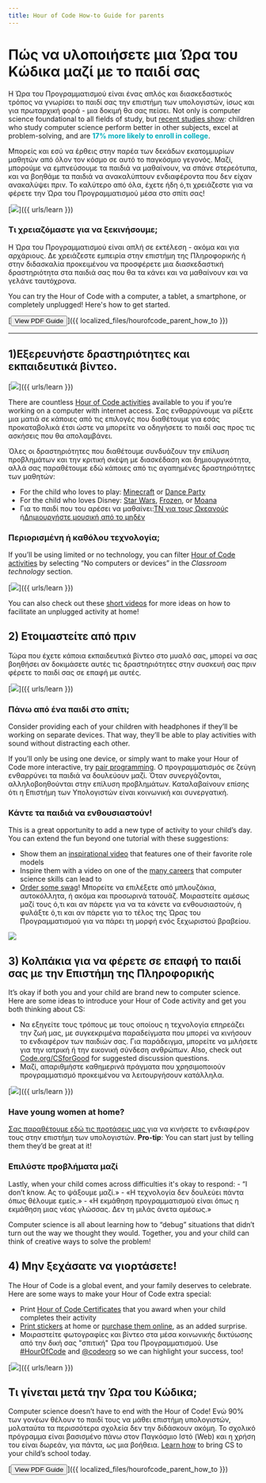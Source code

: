 ```yaml
---
title: Hour of Code How-to Guide for parents
---
```


# Πώς να υλοποιήσετε μια Ώρα του Κώδικα μαζί με το παιδί σας

Η Ώρα του Προγραμματισμού είναι ένας απλός και διασκεδαστικός τρόπος να γνωρίσει το παιδί σας την επιστήμη των υπολογιστών, ίσως και για πρωταρχική φορά - μια δοκιμή θα σας πείσει. Not only is computer science foundational to all fields of study, but [recent studies show](https://medium.com/@codeorg/cs-helps-students-outperform-in-school-college-and-workplace-66dd64a69536): children who study computer science perform better in other subjects, excel at problem-solving, and are <font color="00adbc"><b>17% more likely to enroll in college</b></font>.

Μπορείς και εσύ να έρθεις στην παρέα των δεκάδων εκατομμυρίων μαθητών από όλον τον κόσμο σε αυτό το παγκόσμιο γεγονός. Μαζί, μπορούμε να εμπνεύσουμε τα παιδιά να μαθαίνουν, να σπάνε στερεότυπα, και να βοηθάμε τα παιδιά να ανακαλύπτουν ενδιαφέροντα που δεν είχαν ανακαλύψει πριν. Το καλύτερο από όλα, έχετε ήδη ό,τι χρειάζεστε για να φέρετε την Ώρα του Προγραμματισμού μέσα στο σπίτι σας!

[![](/images/fit-600/Marketing/mother-helping-her-daughter-use-a-laptop-4260325.jpg)]({{ urls/learn }})

<h3>Τι χρειαζόμαστε για να ξεκινήσουμε;</h3>

Η Ώρα του Προγραμματισμού είναι απλή σε εκτέλεση - ακόμα και για αρχάριους. Δε χρειάζεστε εμπειρία στην επιστήμη της Πληροφορικής ή στην διδασκαλία προκειμένου να προσφέρετε μια διασκεδαστική δραστηριότητα στα παιδιά σας που θα τα κάνει και να μαθαίνουν και να γελάνε ταυτόχρονα.

You can try the Hour of Code with a computer, a tablet, a smartphone, or completely unplugged! Here's how to get started.

[<button>View PDF Guide</button>]({{ localized_files/hourofcode_parent_how_to }})

* * *

## 1)Εξερευνήστε δραστηριότητες και εκπαιδευτικά βίντεο.

[![](/images/tutorials.png)]({{ urls/learn }})

There are countless [Hour of Code activities](https://hourofcode.com/us/learn) available to you if you’re working on a computer with internet access. Σας ενθαρρύνουμε να ρίξετε μια ματιά σε κάποιες από τις επιλογές που διαθέτουμε για εσάς προκαταβολικά έτσι ώστε να μπορείτε να οδηγήσετε το παιδί σας προς τις ασκήσεις που θα απολαμβάνει.

Όλες οι δραστηριότητες που διαθέτουμε συνδυάζουν την επίλυση προβλημάτων και την κριτική σκέψη με διασκέδαση και δημιουργικότητα, αλλά σας παραθέτουμε εδώ κάποιες από τις αγαπημένες δραστηριότητες των μαθητών:

- For the child who loves to play: [Minecraft](https://code.org/minecraft) or [Dance Party](https://code.org/dance)
- For the child who loves Disney: [Star Wars](https://code.org/starwars), [Frozen](https://studio.code.org/s/frozen/lessons/1/levels/1), or [Moana](https://partners.disney.com/hour-of-code?cds&cmp=vanity%7Cnatural%7Cus%7Cmoanahoc%7C)
- Για το παιδί που του αρέσει να μαθαίνει:[ΤΝ για τους Ωκεανούς](https://code.org/oceans) ή[Δημιουργήστε μουσική από το μηδέν](https://scratch.mit.edu/projects/editor/?tutorial=music&utm_source=codeorg)

<h3>Περιορισμένη ή καθόλου τεχνολογία;</h3>

If you’ll be using limited or no technology, you can filter [Hour of Code activities](https://hourofcode.com/us/learn) by selecting “No computers or devices” in the *Classroom technology* section.

[![](/images/Marketing/filtering-activities-hoc.jpg)]({{ urls/learn }})

You can also check out these [short videos](https://www.youtube.com/playlist?list=PLzdnOPI1iJNcpfa4LtbaIl35gqir_5XUu) for more ideas on how to facilitate an unplugged activity at home!

## 2) Ετοιμαστείτε από πριν

Τώρα που έχετε κάποια εκπαιδευτικά βίντεο στο μυαλό σας, μπορεί να σας βοηθήσει αν δοκιμάσετε αυτές τις δραστηριότητες στην συσκευή σας πριν φέρετε το παιδί σας σε επαφή με αυτές.

[![](/images/fit-600/Marketing/father-and-children-looking-at-a-laptop-4260749.jpg)]({{ urls/learn }})

<h3>Πάνω από ένα παιδί στο σπίτι;</h3>

Consider providing each of your children with headphones if they’ll be working on separate devices. That way, they’ll be able to play activities with sound without distracting each other.

If you’ll only be using one device, or simply want to make your Hour of Code more interactive, try [pair programming](https://www.youtube.com/watch?v=vgkahOzFH2Q). Ο προγραμματισμός σε ζεύγη ενθαρρύνει τα παιδιά να δουλεύουν μαζί. Όταν συνεργάζονται, αλληλοβοηθούνται στην επίλυση προβλημάτων. Καταλαβαίνουν επίσης ότι η Επιστήμη των Υπολογιστών είναι κοινωνική και συνεργατική.

<h3>Κάντε τα παιδιά να ενθουσιαστούν! </h3>

This is a great opportunity to add a new type of activity to your child’s day. You can extend the fun beyond one tutorial with these suggestions:

- Show them an [inspirational video](https://www.youtube.com/playlist?list=PLzdnOPI1iJNcadqJAZnbDYShie4gLZQQJ) that features one of their favorite role models
- Inspire them with a video on one of the [many careers](https://www.youtube.com/playlist?list=PLzdnOPI1iJNfpD8i4Sx7U0y2MccnrNZuP) that computer science skills can lead to
- [Order some swag](https://store.code.org/)! Μπορείτε να επιλέξετε από μπλουζάκια, αυτοκόλλητα, ή ακόμα και προσωρινά τατουάζ. Μοιραστείτε αμέσως μαζί τους ό,τι και αν πάρετε για να τα κάνετε να ενθουσιαστούν, ή φυλάξτε ό,τι και αν πάρετε για το τέλος της Ώρας του Προγραμματισμού για να πάρει τη μορφή ενός ξεχωριστού βραβείου.

<a href="https://store.code.org/" target="_blank"><img src="/images/fit-500/Marketing/hourofcodestore.jpg"></a>

## 3) Κολπάκια για να φέρετε σε επαφή το παιδί σας με την Επιστήμη της Πληροφορικής

It’s okay if both you and your child are brand new to computer science. Here are some ideas to introduce your Hour of Code activity and get you both thinking about CS:

- Να εξηγείτε τους τρόπους με τους οποίους η τεχνολογία επηρεάζει την ζωή μας, με συγκεκριμένα παραδείγματα που μπορεί να κινήσουν το ενδιαφέρον των παιδιών σας. Για παράδειγμα, μπορείτε να μιλήσετε για την ιατρική ή την εικονική σύνδεση ανθρώπων. Also, check out [Code.org/CSforGood](https://code.org/csforgood) for suggested discussion questions.
- Μαζί, απαριθμήστε καθημερινά πράγματα που χρησιμοποιούν προγραμματισμό προκειμένου να λειτουργήσουν κατάλληλα.

[![](/images/fit-600/Marketing/girl-sitting-on-sofa-while-using-tablet-computer-4144035.jpg)]({{ urls/learn }})

<h3>Have young women at home?</h3>

<a href="https://code.org/girls">Σας παραθέτουμε εδώ τις προτάσεις μας </a>για να κινήσετε το ενδιαφέρον τους στην επιστήμη των υπολογιστών. **Pro-tip**: You can start just by telling them they’d be great at it!

<h3>Επιλύστε προβλήματα μαζί</h3>

Lastly, when your child comes across difficulties it's okay to respond: - “I don’t know. Ας το ψάξουμε μαζί.» - «Η τεχνολογία δεν δουλεύει πάντα όπως θέλουμε εμείς.» - «Η εκμάθηση προγραμματισμού είναι όπως η εκμάθηση μιας νέας γλώσσας. Δεν τη μιλάς άνετα αμέσως.»

Computer science is all about learning how to “debug” situations that didn’t turn out the way we thought they would. Together, you and your child can think of creative ways to solve the problem!

## 4) Μην ξεχάσατε να γιορτάσετε!

The Hour of Code is a global event, and your family deserves to celebrate. Here are some ways to make your Hour of Code extra special:

- Print [Hour of Code Certificates](https://staging.code.org/certificates) that you award when your child completes their activity
- [Print stickers](https://staging.hourofcode.com/us/promote/resources#stickers) at home or [purchase them online](https://store.code.org/), as an added surprise.
- Μοιραστείτε φωτογραφίες και βίντεο στα μέσα κοινωνικής δικτύωσης από την δική σας "σπιτική" Ώρα του Προγραμματισμού. Use [#HourOfCode](https://twitter.com/hashtag/hourofcode) and [@codeorg](https://twitter.com/codeorg) so we can highlight your success, too!

[![](/images/fit-600/Marketing/g8TUlHzF.jpeg)]({{ urls/learn }})

<h2>Τι γίνεται μετά την Ώρα του Κώδικα;</h2>

Computer science doesn’t have to end with the Hour of Code! Ενώ 90% των γονέων θέλουν το παιδί τους να μάθει επιστήμη υπολογιστών, μολαταύτα τα περισσότερα σχολεία δεν την διδάσκουν ακόμη. Το σχολικό πρόγραμμα είναι βασισμένο πάνω στον Παγκόσμιο Ιστό (Web) και η χρήση του είναι δωρεάν, για πάντα, ως μια βοήθεια. [Learn how](https://code.org/yourschool) to bring CS to your child’s school today.

[<button>View PDF Guide</button>]({{ localized_files/hourofcode_parent_how_to }})